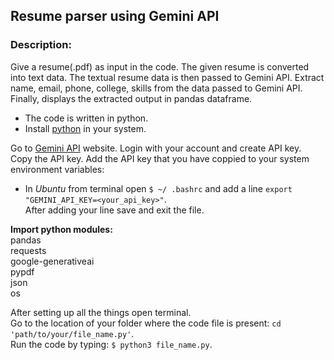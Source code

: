 ## Resume parser using Gemini API
### Description:
Give a resume(.pdf) as input in the code. The given resume is converted into text data. The textual resume data is then passed to Gemini API. Extract name, email, phone, college, skills from the data passed to Gemini API. Finally, displays the extracted output in pandas dataframe.

- The code is written in python.
- Install [python](https://www.python.org) in your system.

Go to [Gemini API](https://ai.google.dev/) website. Login with your account and create API key.  
Copy the API key. Add the API key that you have coppied to your system environment variables:  
- In *Ubuntu* from terminal open ``$ ~/ .bashrc`` and add a line ``export "GEMINI_API_KEY=<your_api_key>"``.  
After adding your line save and exit the file.

**Import python modules:**  
pandas  
requests  
google-generativeai  
pypdf  
json  
os

After setting up all the things open terminal.  
Go to the location of your folder where the code file is present: ``cd 'path/to/your/file_name.py'``.  
Run the code by typing: ``$ python3 file_name.py``.
